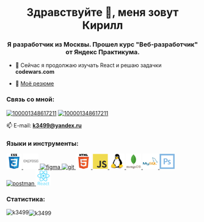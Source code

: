 <h1 align="center">Здравствуйте 👋, меня зовут Кирилл</h1>
<h3 align="center">Я разработчик из Москвы. Прошел курс "Веб-разработчик" от Яндекс Практикума.</h3>

- 🌱 Сейчас я продолжаю изучать React и решаю задачки **codewars.com**

- 📄 [Моё резюме](https://levenlight.ru/wp-content/uploads/2023/01/Данилычев-Кирилл.pdf)

<h3 align="left">Связь со мной:</h3>
<p align="left">
  
<a href="https://fb.com/100001348617211" target="blank"><img align="center" src="https://levenlight.ru/wp-content/uploads/2021/11/facebook.png" alt="100001348617211" height="40" width="40" /></a>
<a href="https://t.me/k3499" target="blank"><img align="center" src="https://levenlight.ru/wp-content/uploads/2021/11/telegram.png" alt="100001348617211" height="40" width="40" /></a>
  
📫 E-mail:  **k3499@yandex.ru**
</p>

<h3 align="left">Языки и инструменты:</h3>
<p align="left"> <a href="https://www.w3schools.com/css/" target="_blank"> <img src="https://raw.githubusercontent.com/devicons/devicon/master/icons/css3/css3-original-wordmark.svg" alt="css3" width="40" height="40"/> </a> <a href="https://expressjs.com" target="_blank"> <img src="https://raw.githubusercontent.com/devicons/devicon/master/icons/express/express-original-wordmark.svg" alt="express" width="40" height="40"/> </a> <a href="https://www.figma.com/" target="_blank"> <img src="https://www.vectorlogo.zone/logos/figma/figma-icon.svg" alt="figma" width="40" height="40"/> </a> <a href="https://git-scm.com/" target="_blank"> <img src="https://www.vectorlogo.zone/logos/git-scm/git-scm-icon.svg" alt="git" width="40" height="40"/> </a> <a href="https://www.w3.org/html/" target="_blank"> <img src="https://raw.githubusercontent.com/devicons/devicon/master/icons/html5/html5-original-wordmark.svg" alt="html5" width="40" height="40"/> </a> <a href="https://developer.mozilla.org/en-US/docs/Web/JavaScript" target="_blank"> <img src="https://raw.githubusercontent.com/devicons/devicon/master/icons/javascript/javascript-original.svg" alt="javascript" width="40" height="40"/> </a> <a href="https://www.linux.org/" target="_blank"> <img src="https://raw.githubusercontent.com/devicons/devicon/master/icons/linux/linux-original.svg" alt="linux" width="40" height="40"/> </a> <a href="https://www.mongodb.com/" target="_blank"> <img src="https://raw.githubusercontent.com/devicons/devicon/master/icons/mongodb/mongodb-original-wordmark.svg" alt="mongodb" width="40" height="40"/> </a> <a href="https://www.mysql.com/" target="_blank"> <img src="https://raw.githubusercontent.com/devicons/devicon/master/icons/mysql/mysql-original-wordmark.svg" alt="mysql" width="40" height="40"/> </a> <a href="https://www.photoshop.com/en" target="_blank"> <img src="https://raw.githubusercontent.com/devicons/devicon/master/icons/photoshop/photoshop-line.svg" alt="photoshop" width="40" height="40"/> </a> <a href="https://postman.com" target="_blank"> <img src="https://www.vectorlogo.zone/logos/getpostman/getpostman-icon.svg" alt="postman" width="40" height="40"/> </a> <a href="https://reactjs.org/" target="_blank"> <img src="https://raw.githubusercontent.com/devicons/devicon/master/icons/react/react-original-wordmark.svg" alt="react" width="40" height="40"/> </a> </p>

<h3 align="left">Статистика:</h3>
<img align="left" src="https://github-readme-stats.vercel.app/api/top-langs?username=k3499&show_icons=true&theme=merko&locale=en&layout=compact" alt="k3499" />
<img align="center" src="https://github-readme-stats.vercel.app/api?username=k3499&show_icons=true&theme=merko&locale=en" alt="k3499" />
